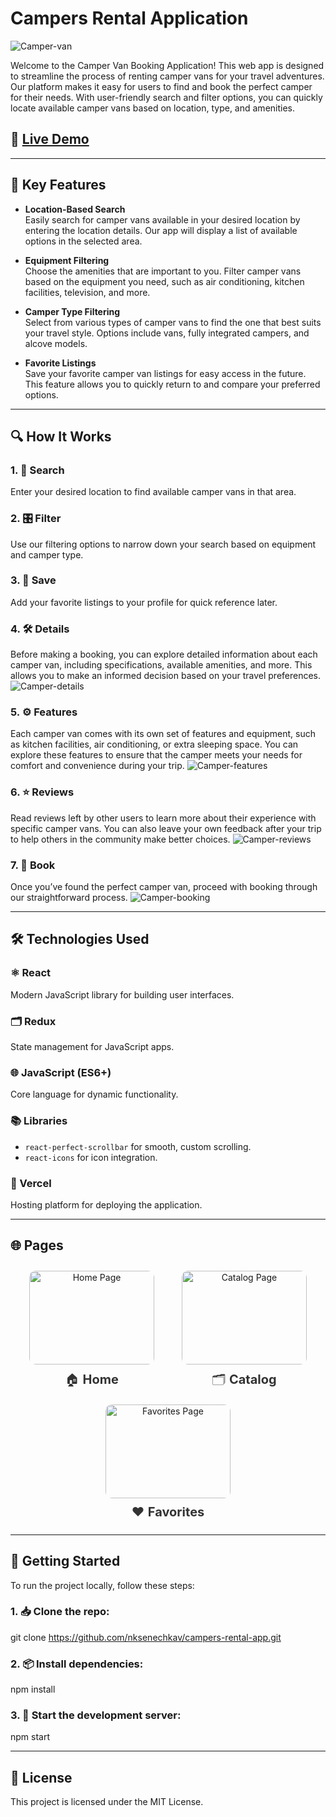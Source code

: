# Campers Rental Application

![Camper-van](https://github.com/nksenechkav/campers-rental-app/blob/main/public/campers.png?raw=true)

Welcome to the Camper Van Booking Application! This web app is designed to streamline the process of renting camper vans for your travel adventures. Our platform makes it easy for users to find and book the perfect camper for their needs. With user-friendly search and filter options, you can quickly locate available camper vans based on location, type, and amenities.

## 🚀 [Live Demo](https://campers-rental-app.vercel.app/)

--------------------------------------------------------------------------------------------------------------------------------------------

## 🌟 Key Features

- **Location-Based Search**  
  Easily search for camper vans available in your desired location by entering the location details. Our app will display a list of available options in the selected area.

- **Equipment Filtering**  
  Choose the amenities that are important to you. Filter camper vans based on the equipment you need, such as air conditioning, kitchen facilities, television, and more.

- **Camper Type Filtering**  
  Select from various types of camper vans to find the one that best suits your travel style. Options include vans, fully integrated campers, and alcove models.

- **Favorite Listings**  
  Save your favorite camper van listings for easy access in the future. This feature allows you to quickly return to and compare your preferred options.

--------------------------------------------------------------------------------------------------------------------------------------------

## 🔍 How It Works

### 1. 🔎 Search
Enter your desired location to find available camper vans in that area.

### 2. 🎛️ Filter
Use our filtering options to narrow down your search based on equipment and camper type.

### 3. 💾 Save
Add your favorite listings to your profile for quick reference later.

### 4. 🛠️ Details
Before making a booking, you can explore detailed information about each camper van, including specifications, available amenities, and more. This allows you to make an informed decision based on your travel preferences.
![Camper-details](https://github.com/nksenechkav/campers-rental-app/blob/main/public/details.png?raw=true)

### 5. ⚙️ Features
Each camper van comes with its own set of features and equipment, such as kitchen facilities, air conditioning, or extra sleeping space. You can explore these features to ensure that the camper meets your needs for comfort and convenience during your trip.
![Camper-features](https://github.com/nksenechkav/campers-rental-app/blob/main/public/features.png?raw=true)

### 6. ⭐ Reviews
Read reviews left by other users to learn more about their experience with specific camper vans. You can also leave your own feedback after your trip to help others in the community make better choices.
![Camper-reviews](https://github.com/nksenechkav/campers-rental-app/blob/main/public/reviews.png?raw=true)

### 7. 🛒 Book
Once you’ve found the perfect camper van, proceed with booking through our straightforward process.
![Camper-booking](https://github.com/nksenechkav/campers-rental-app/blob/main/public/booking.png?raw=true)

--------------------------------------------------------------------------------------------------------------------------------------------

## 🛠 Technologies Used

### ⚛️ React
Modern JavaScript library for building user interfaces.

### 🗂️ Redux
State management for JavaScript apps.

### 🌐 JavaScript (ES6+)
Core language for dynamic functionality.

### 📚 Libraries
- `react-perfect-scrollbar` for smooth, custom scrolling.
- `react-icons` for icon integration.

### 🚀 Vercel
Hosting platform for deploying the application.

--------------------------------------------------------------------------------------------------------------------------------------------

## 🌐 Pages

<div align="center">
  <a href="https://campers-rental-app.vercel.app/" style="text-decoration:none;">
    <div style="display:inline-block; text-align:center; margin:10px; width:220px;">
      <img src="https://github.com/nksenechkav/campers-rental-app/blob/main/public/home.png?raw=true" alt="Home Page" width="200px" height="150px" style="border-radius:10px;"/>
      <div style="font-size:20px; margin-top:10px; color:#333;">
        🏠 <strong>Home</strong>
      </div>
    </div>
  </a>

  <a href="https://campers-rental-app.vercel.app/catalog" style="text-decoration:none;">
    <div style="display:inline-block; text-align:center; margin:10px; width:220px;">
      <img src="https://github.com/nksenechkav/campers-rental-app/blob/main/public/catalog.png?raw=true" alt="Catalog Page" width="200px" height="150px" style="border-radius:10px;"/>
      <div style="font-size:20px; margin-top:10px; color:#333;">
        🗂️ <strong>Catalog</strong>
      </div>
    </div>
  </a>

  <a href="https://campers-rental-app.vercel.app/favorites" style="text-decoration:none;">
    <div style="display:inline-block; text-align:center; margin:10px; width:220px;">
      <img src="https://github.com/nksenechkav/campers-rental-app/blob/main/public/favourites.png?raw=true" alt="Favorites Page" width="200px" height="150px" style="border-radius:10px;"/>
      <div style="font-size:20px; margin-top:10px; color:#333;">
        ❤️ <strong>Favorites</strong>
      </div>
    </div>
  </a>
</div>

--------------------------------------------------------------------------------------------------------------------------------------------

## 🏁 Getting Started

To run the project locally, follow these steps:

### 1. 📥 Clone the repo:

git clone https://github.com/nksenechkav/campers-rental-app.git

### 2. 📦 Install dependencies:

npm install

### 3. 🚀 Start the development server:

npm start

--------------------------------------------------------------------------------------------------------------------------------------------

## 📝 License

This project is licensed under the MIT License.

